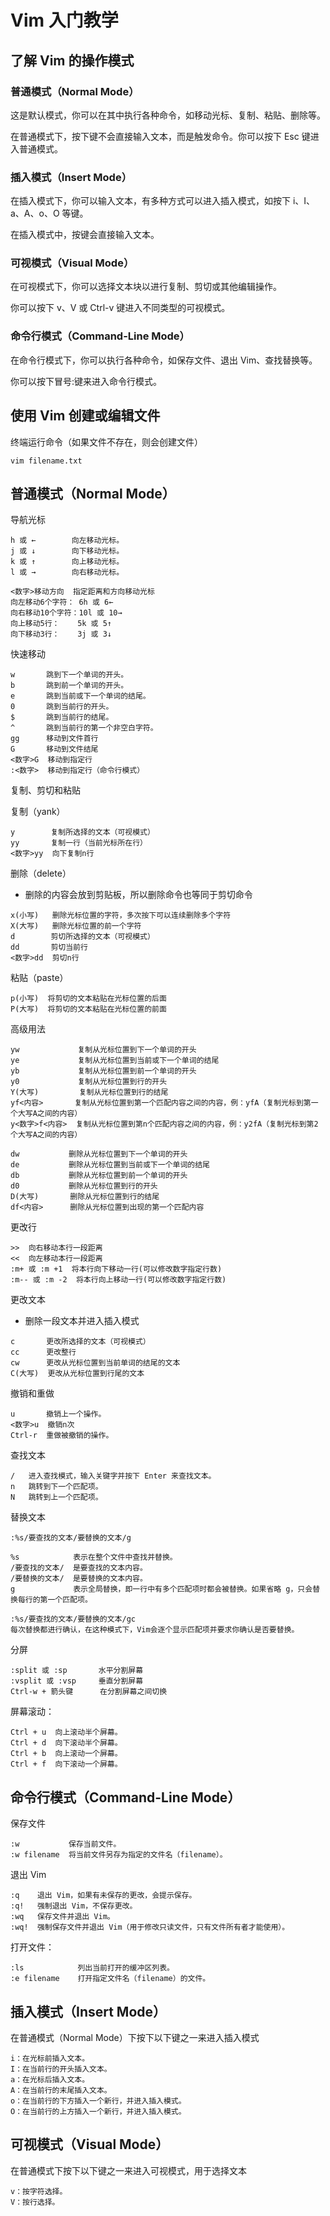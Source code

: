 # Vim 入门教学

## 了解 Vim 的操作模式

### 普通模式（Normal Mode）

这是默认模式，你可以在其中执行各种命令，如移动光标、复制、粘贴、删除等。

在普通模式下，按下键不会直接输入文本，而是触发命令。你可以按下 Esc 键进入普通模式。

### 插入模式（Insert Mode）

在插入模式下，你可以输入文本，有多种方式可以进入插入模式，如按下 i、I、a、A、o、O 等键。

在插入模式中，按键会直接输入文本。

### 可视模式（Visual Mode）

在可视模式下，你可以选择文本块以进行复制、剪切或其他编辑操作。

你可以按下 v、V 或 Ctrl-v 键进入不同类型的可视模式。

### 命令行模式（Command-Line Mode）

在命令行模式下，你可以执行各种命令，如保存文件、退出 Vim、查找替换等。

你可以按下冒号:键来进入命令行模式。

## 使用 Vim 创建或编辑文件

终端运行命令（如果文件不存在，则会创建文件）

```
vim filename.txt
```

## 普通模式（Normal Mode）

导航光标

```
h 或 ←        向左移动光标。
j 或 ↓        向下移动光标。
k 或 ↑        向上移动光标。
l 或 →        向右移动光标。

<数字>移动方向  指定距离和方向移动光标
向左移动6个字符： 6h 或 6←
向右移动10个字符：10l 或 10→
向上移动5行：    5k 或 5↑
向下移动3行：    3j 或 3↓
```

快速移动

```
w       跳到下一个单词的开头。
b       跳到前一个单词的开头。
e       跳到当前或下一个单词的结尾。
0       跳到当前行的开头。
$       跳到当前行的结尾。
^       跳到当前行的第一个非空白字符。
gg      移动到文件首行
G       移动到文件结尾
<数字>G  移动到指定行
:<数字>  移动到指定行（命令行模式）
```

复制、剪切和粘贴

复制（yank）

```
y        复制所选择的文本（可视模式）
yy       复制一行（当前光标所在行）
<数字>yy  向下复制n行
```

删除（delete）

- 删除的内容会放到剪贴板，所以删除命令也等同于剪切命令

```
x(小写)   删除光标位置的字符，多次按下可以连续删除多个字符
X(大写)   删除光标位置的前一个字符
d        剪切所选择的文本（可视模式）
dd       剪切当前行
<数字>dd  剪切n行
```

粘贴（paste）

```
p(小写)  将剪切的文本粘贴在光标位置的后面
P(大写)  将剪切的文本粘贴在光标位置的前面
```

高级用法

```
yw             复制从光标位置到下一个单词的开头
ye             复制从光标位置到当前或下一个单词的结尾
yb             复制从光标位置到前一个单词的开头
y0             复制从光标位置到行的开头
Y(大写)         复制从光标位置到行的结尾
yf<内容>       复制从光标位置到第一个匹配内容之间的内容，例：yfA（复制光标到第一个大写A之间的内容）
y<数字>f<内容>  复制从光标位置到第n个匹配内容之间的内容，例：y2fA（复制光标到第2个大写A之间的内容）

dw           删除从光标位置到下一个单词的开头
de           删除从光标位置到当前或下一个单词的结尾
db           删除从光标位置到前一个单词的开头
d0           删除从光标位置到行的开头
D(大写)       删除从光标位置到行的结尾
df<内容>      删除从光标位置到出现的第一个匹配内容
```

更改行

```
>>  向右移动本行一段距离
<<  向左移动本行一段距离
:m+ 或 :m +1  将本行向下移动一行(可以修改数字指定行数)
:m-- 或 :m -2  将本行向上移动一行(可以修改数字指定行数)
```

更改文本

- 删除一段文本并进入插入模式

```
c       更改所选择的文本（可视模式）
cc      更改整行
cw      更改从光标位置到当前单词的结尾的文本
C(大写)  更改从光标位置到行尾的文本
```

撤销和重做

```
u       撤销上一个操作。
<数字>u  撤销n次
Ctrl-r  重做被撤销的操作。
```

查找文本

```
/   进入查找模式，输入关键字并按下 Enter 来查找文本。
n   跳转到下一个匹配项。
N   跳转到上一个匹配项。

```

替换文本

```
:%s/要查找的文本/要替换的文本/g

%s            表示在整个文件中查找并替换。
/要查找的文本/  是要查找的文本内容。
/要替换的文本/  是要替换的文本内容。
g             表示全局替换，即一行中有多个匹配项时都会被替换。如果省略 g，只会替换每行的第一个匹配项。

:%s/要查找的文本/要替换的文本/gc
每次替换都进行确认，在这种模式下，Vim会逐个显示匹配项并要求你确认是否要替换。
```

分屏

```
:split 或 :sp       水平分割屏幕
:vsplit 或 :vsp     垂直分割屏幕
Ctrl-w + 箭头键      在分割屏幕之间切换
```

屏幕滚动：

```
Ctrl + u  向上滚动半个屏幕。
Ctrl + d  向下滚动半个屏幕。
Ctrl + b  向上滚动一个屏幕。
Ctrl + f  向下滚动一个屏幕。
```

## 命令行模式（Command-Line Mode）

保存文件

```
:w           保存当前文件。
:w filename  将当前文件另存为指定的文件名（filename）。
```

退出 Vim

```
:q    退出 Vim，如果有未保存的更改，会提示保存。
:q!   强制退出 Vim，不保存更改。
:wq   保存文件并退出 Vim。
:wq!  强制保存文件并退出 Vim（用于修改只读文件，只有文件所有者才能使用）。
```

打开文件：

```
:ls            列出当前打开的缓冲区列表。
:e filename    打开指定文件名（filename）的文件。
```

## 插入模式（Insert Mode）

在普通模式（Normal Mode）下按下以下键之一来进入插入模式

```
i：在光标前插入文本。
I：在当前行的开头插入文本。
a：在光标后插入文本。
A：在当前行的末尾插入文本。
o：在当前行的下方插入一个新行，并进入插入模式。
O：在当前行的上方插入一个新行，并进入插入模式。
```

## 可视模式（Visual Mode）

在普通模式下按下以下键之一来进入可视模式，用于选择文本

```
v：按字符选择。
V：按行选择。
```
